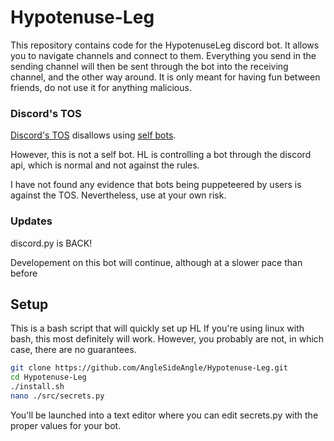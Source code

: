 # Hypotenuse-Leg
This repository contains code for the HypotenuseLeg discord bot.
It allows you to navigate channels and connect to them.
Everything you send in the sending channel will then be sent through the bot into the receiving channel, and the other way around.
It is only meant for having fun between friends, do not use it for anything malicious.

### Discord's TOS
[Discord's TOS](https://discord.com/developers/docs/policies-and-agreements/terms-of-service)
disallows using
[self bots](https://support.discord.com/hc/en-us/articles/115002192352-Automated-user-accounts-self-bots-).

However, this is not a self bot.
HL is controlling a bot through the discord api, which is normal and not against the rules.

I have not found any evidence that bots being puppeteered by users is against the TOS.
Nevertheless, use at your own risk.

### Updates
discord.py is BACK!

Developement on this bot will continue, although at a slower pace than before

## Setup
This is a bash script that will quickly set up HL
If you're using linux with bash, this most definitely will work.
However, you probably are not, in which case, there are no guarantees.
```sh
git clone https://github.com/AngleSideAngle/Hypotenuse-Leg.git
cd Hypotenuse-Leg
./install.sh
nano ./src/secrets.py
```
You'll be launched into a text editor where you can edit secrets.py with the proper values for your bot.